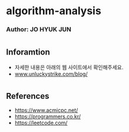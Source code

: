 # algorithm-analysis
### Author: JO HYUK JUN
#
## Inforamtion
- 자세한 내용은 아래의 웹 사이트에서 확인해주세요.
- www.unluckystrike.com/blog/
#
## References
- https://www.acmicpc.net/
- https://programmers.co.kr/
- https://leetcode.com/
